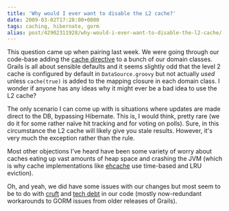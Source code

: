 ```yaml
---
title: 'Why would I ever want to disable the L2 cache?'
date: 2009-03-02T17:28:00+0000
tags: caching, hibernate, gorm
alias: post/42902311928/why-would-i-ever-want-to-disable-the-l2-cache/
---
```


This question came up when pairing last week. We were going through our code-base adding the [cache directive][1] to a bunch of our domain classes. Grails is all about sensible defaults and it seems slightly odd that the level 2 cache is configured by default in `DataSource.groovy` but not actually _used_ unless `cache(true)` is added to the mapping closure in each domain class. I wonder if anyone has any ideas why it might ever be a bad idea to use the L2 cache?

<!-- more -->

The only scenario I can come up with is situations where updates are made direct to the DB, bypassing Hibernate. This is, I would think, pretty rare (we do it for some rather na&iuml;ve hit tracking and for voting on polls). Sure, in this circumstance the L2 cache will likely give you stale results. However, it's very much the exception rather than the rule.

Most other objections I've heard have been some variety of worry about caches eating up vast amounts of heap space and crashing the JVM (which is why cache implementations like [ehcache][2] use time-based and LRU eviction).

Oh, and yeah, we did have some issues with our changes but most seem to be to do with [cruft][3] and [tech debt][4] in our code (mostly now-redundant workarounds to GORM issues from older releases of Grails).

[1]: http://grails.org/doc/1.1.x/ref/Database%20Mapping/cache.html
[2]: http://ehcache.sourceforge.net/
[3]: http://www.catb.org/jargon/html/C/cruft.html
[4]: http://www.think-box.co.uk/blog/2005/11/repaying-technical-debt.html
